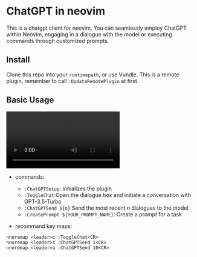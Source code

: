 # ChatGPT in neovim

This is a chatgpt client for neovim. You can seamlessly employ ChatGPT within
Neovim, engaging in a dialogue with the model or executing commands through
customized prompts.

## Install
Clone this repo into your `runtimepath`, or use Vundle.
This is a remote plugin, remember to call `:UpdateRemotePlugin` at first.

## Basic Usage

<video src="https://user-images.githubusercontent.com/1546064/229753659-d02ae1ab-b5af-4e69-9c80-d367b80ee92f.mov" controls="controls" style="max-width: 730px;" ></video>

- commands:

    - `:ChatGPTSetup`: Initializes the plugin
    - `:ToggleChat`:Open the dialogue box and initiate a conversation with GPT-3.5-Turbo 
    - `:ChatGPTSend ${n}`:Send the most recent n dialogues to the model. 
    - `:CreatePrompt ${YOUR_PROMPT_NAME}`: Create a prompt for a task

- recommand key maps:

```vim
nnoremap <leader>c :ToggleChat<CR>
nnoremap <leader>s :ChatGPTSend 1<CR>
nnoremap <leader>a :ChatGPTSend 10<CR>
```
